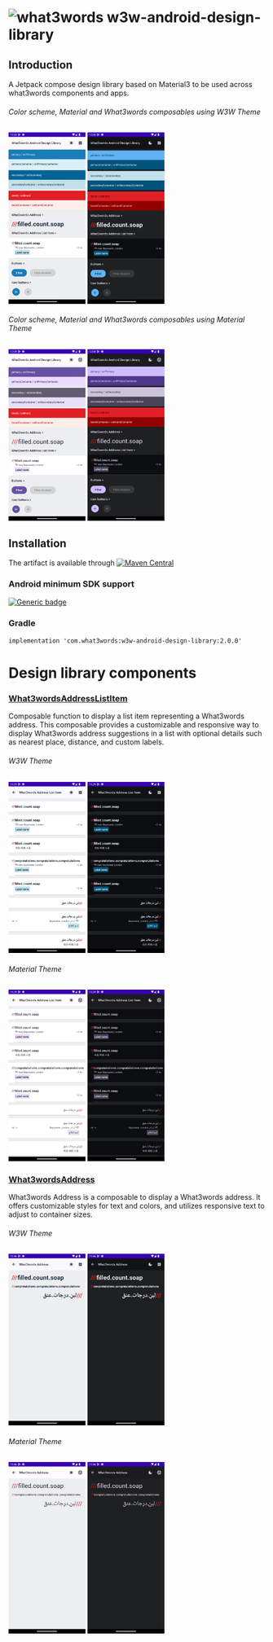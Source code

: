 # <img src="https://what3words.com/assets/images/w3w_square_red.png" width="64" height="64" alt="what3words">&nbsp;w3w-android-design-library

## Introduction

A Jetpack compose design library based on Material3 to be used across what3words components and apps.

###### Color scheme, Material and What3words composables using W3W Theme
<p float="left">
    <img src="./images/sample_app_w3w_theme_day.png" width=30% height=30%>
    <img src="./images/sample_app_w3w_theme_night.png" width=30% height=30%>
</p>

###### Color scheme, Material and What3words composables using Material Theme
<p float="left">
    <img src="./images/sample_app_material_theme_day.png" width=30% height=30%>
    <img src="./images/sample_app_material_theme_night.png" width=30% height=30%>
</p>

## Installation

The artifact is available 
through [![Maven Central](https://img.shields.io/maven-central/v/com.what3words/w3w-android-design-library)](https://central.sonatype.com/artifact/com.what3words/w3w-android-design-library/)

### Android minimum SDK support

[![Generic badge](https://img.shields.io/badge/minSdk-24-green.svg)](https://developer.android.com/about/versions/nougat)

### Gradle

```
implementation 'com.what3words:w3w-android-design-library:2.0.0'
```

# Design library components

### [What3wordsAddressListItem](https://github.com/what3words/w3w-android-design-library/blob/main/design-library/src/main/java/com/what3words/design/library/ui/components/What3wordsAddressListItem.kt)

Composable function to display a list item representing a What3words address.  This composable provides a customizable and responsive way to display What3words address suggestions in a list with optional details such as nearest place, distance, and custom labels.

###### W3W Theme

<p float="left">
    <img src="./images/w3w_address_item_w3w_theme_day.png" width=30% height=30%>
    <img src="./images/w3w_address_item_w3w_theme_night.png" width=30% height=30%>
</p>

###### Material Theme

<p float="left">
    <img src="./images/w3w_address_item_material_theme_day.png" width=30% height=30%>
    <img src="./images/w3w_address_item_material_theme_night.png" width=30% height=30%>
</p>

### [What3wordsAddress](https://github.com/what3words/w3w-android-design-library/blob/main/design-library/src/main/java/com/what3words/design/library/ui/components/What3wordsAddress.kt)

What3words Address is a composable to display a What3words address. It offers customizable styles for text and colors, and utilizes responsive text to adjust to container sizes.

###### W3W Theme

<p float="left">
    <img src="./images/w3w_address_w3w_theme_day.png" width=30% height=30%>
    <img src="./images/w3w_address_w3w_theme_night.png" width=30% height=30%>
</p>

###### Material Theme

<p float="left">
    <img src="./images/w3w_address_material_theme_day.png" width=30% height=30%>
    <img src="./images/w3w_address_material_theme_night.png" width=30% height=30%>
</p>